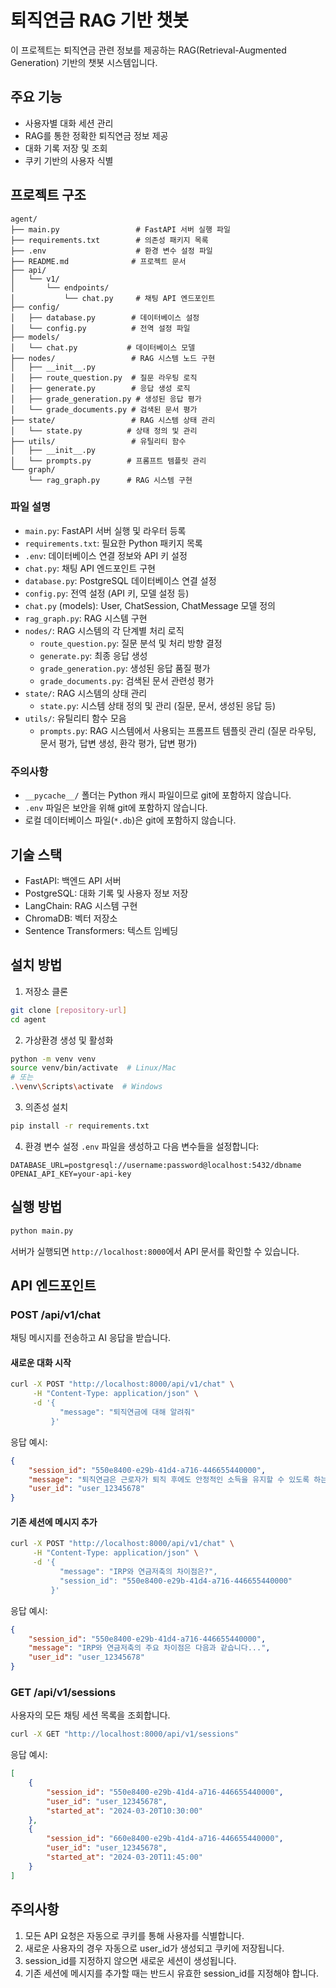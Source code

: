 
# 퇴직연금 RAG 기반 챗봇

이 프로젝트는 퇴직연금 관련 정보를 제공하는 RAG(Retrieval-Augmented Generation) 기반의 챗봇 시스템입니다.

## 주요 기능

- 사용자별 대화 세션 관리
- RAG를 통한 정확한 퇴직연금 정보 제공
- 대화 기록 저장 및 조회
- 쿠키 기반의 사용자 식별

## 프로젝트 구조

```
agent/
├── main.py                 # FastAPI 서버 실행 파일
├── requirements.txt        # 의존성 패키지 목록
├── .env                    # 환경 변수 설정 파일
├── README.md              # 프로젝트 문서
├── api/
│   └── v1/
│       └── endpoints/
│           └── chat.py     # 채팅 API 엔드포인트
├── config/
│   ├── database.py        # 데이터베이스 설정
│   └── config.py          # 전역 설정 파일
├── models/
│   └── chat.py           # 데이터베이스 모델
├── nodes/                 # RAG 시스템 노드 구현
│   ├── __init__.py
│   ├── route_question.py  # 질문 라우팅 로직
│   ├── generate.py        # 응답 생성 로직
│   ├── grade_generation.py # 생성된 응답 평가
│   └── grade_documents.py # 검색된 문서 평가
├── state/                 # RAG 시스템 상태 관리
│   └── state.py          # 상태 정의 및 관리
├── utils/                 # 유틸리티 함수
│   ├── __init__.py
│   └── prompts.py        # 프롬프트 템플릿 관리
└── graph/
    └── rag_graph.py      # RAG 시스템 구현
```

### 파일 설명

- `main.py`: FastAPI 서버 실행 및 라우터 등록
- `requirements.txt`: 필요한 Python 패키지 목록
- `.env`: 데이터베이스 연결 정보와 API 키 설정
- `chat.py`: 채팅 API 엔드포인트 구현
- `database.py`: PostgreSQL 데이터베이스 연결 설정
- `config.py`: 전역 설정 (API 키, 모델 설정 등)
- `chat.py` (models): User, ChatSession, ChatMessage 모델 정의
- `rag_graph.py`: RAG 시스템 구현
- `nodes/`: RAG 시스템의 각 단계별 처리 로직
  - `route_question.py`: 질문 분석 및 처리 방향 결정
  - `generate.py`: 최종 응답 생성
  - `grade_generation.py`: 생성된 응답 품질 평가
  - `grade_documents.py`: 검색된 문서 관련성 평가
- `state/`: RAG 시스템의 상태 관리
  - `state.py`: 시스템 상태 정의 및 관리 (질문, 문서, 생성된 응답 등)
- `utils/`: 유틸리티 함수 모음
  - `prompts.py`: RAG 시스템에서 사용되는 프롬프트 템플릿 관리 (질문 라우팅, 문서 평가, 답변 생성, 환각 평가, 답변 평가)

### 주의사항

- `__pycache__/` 폴더는 Python 캐시 파일이므로 git에 포함하지 않습니다.
- `.env` 파일은 보안을 위해 git에 포함하지 않습니다.
- 로컬 데이터베이스 파일(`*.db`)은 git에 포함하지 않습니다.

## 기술 스택

- FastAPI: 백엔드 API 서버
- PostgreSQL: 대화 기록 및 사용자 정보 저장
- LangChain: RAG 시스템 구현
- ChromaDB: 벡터 저장소
- Sentence Transformers: 텍스트 임베딩

## 설치 방법

1. 저장소 클론
```bash
git clone [repository-url]
cd agent
```

2. 가상환경 생성 및 활성화
```bash
python -m venv venv
source venv/bin/activate  # Linux/Mac
# 또는
.\venv\Scripts\activate  # Windows
```

3. 의존성 설치
```bash
pip install -r requirements.txt
```

4. 환경 변수 설정
`.env` 파일을 생성하고 다음 변수들을 설정합니다:
```
DATABASE_URL=postgresql://username:password@localhost:5432/dbname
OPENAI_API_KEY=your-api-key
```

## 실행 방법

```bash
python main.py
```

서버가 실행되면 `http://localhost:8000`에서 API 문서를 확인할 수 있습니다.

## API 엔드포인트

### POST /api/v1/chat
채팅 메시지를 전송하고 AI 응답을 받습니다.

#### 새로운 대화 시작
```bash
curl -X POST "http://localhost:8000/api/v1/chat" \
     -H "Content-Type: application/json" \
     -d '{
           "message": "퇴직연금에 대해 알려줘"
         }'
```

응답 예시:
```json
{
    "session_id": "550e8400-e29b-41d4-a716-446655440000",
    "message": "퇴직연금은 근로자가 퇴직 후에도 안정적인 소득을 유지할 수 있도록 하는 제도입니다...",
    "user_id": "user_12345678"
}
```

#### 기존 세션에 메시지 추가
```bash
curl -X POST "http://localhost:8000/api/v1/chat" \
     -H "Content-Type: application/json" \
     -d '{
           "message": "IRP와 연금저축의 차이점은?",
           "session_id": "550e8400-e29b-41d4-a716-446655440000"
         }'
```

응답 예시:
```json
{
    "session_id": "550e8400-e29b-41d4-a716-446655440000",
    "message": "IRP와 연금저축의 주요 차이점은 다음과 같습니다...",
    "user_id": "user_12345678"
}
```

### GET /api/v1/sessions
사용자의 모든 채팅 세션 목록을 조회합니다.

```bash
curl -X GET "http://localhost:8000/api/v1/sessions"
```

응답 예시:
```json
[
    {
        "session_id": "550e8400-e29b-41d4-a716-446655440000",
        "user_id": "user_12345678",
        "started_at": "2024-03-20T10:30:00"
    },
    {
        "session_id": "660e8400-e29b-41d4-a716-446655440000",
        "user_id": "user_12345678",
        "started_at": "2024-03-20T11:45:00"
    }
]
```

## 주의사항

1. 모든 API 요청은 자동으로 쿠키를 통해 사용자를 식별합니다.
2. 새로운 사용자의 경우 자동으로 user_id가 생성되고 쿠키에 저장됩니다.
3. session_id를 지정하지 않으면 새로운 세션이 생성됩니다.
4. 기존 세션에 메시지를 추가할 때는 반드시 유효한 session_id를 지정해야 합니다.

